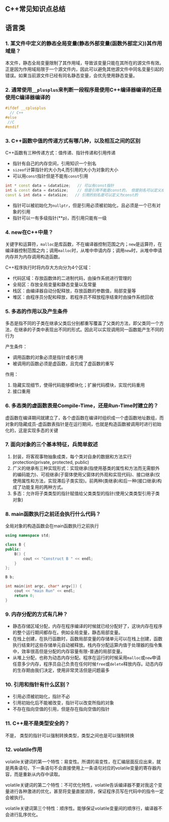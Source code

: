 ## C++常见知识点总结



## 语言类

### 1. 某文件中定义的静态全局变量(静态外部变量(函数外部定义))其作用域是？

本文件，静态全局变量限制了其作用域，导致该变量只能在其所在的源文件有效。正是因为作用域局限于一个源文件内，因此可以避免其他源文件中同名变量引起的错误。如果当前源文件已经有同名静态变量，会优先使用静态变量。

### 2. 通常使用`__plusplus`来判断一段程序是使用C++编译器编译的还是使用C编译器编译的

```cpp
#ifdef __cplusplus
  // C++
#else
 //C
#endif
```

### 3. C++函数中值的传递方式有哪几种，以及相互之间的区别

C++函数有三种传递方式：值传递、指针传递和引用传递

- 指针有自己的内存空间，引用知识一个别名
- `sizeof`计算指针的大小为4,而引用的大小为对象的大小
- 可以用`const`指针但是不能有`const`引用

```cpp
int * const data = &dataSize;   // 可以有const指针
int & const data = dataSize;    // 但是引用不能是const的， 但是别名可以定义成const，其实这一切都是因为引用只是值得别名
const & int data = dataSize;   // 引用的别名是可以定义为const的
```

- 指针可以被初始化为`nullptr`，但是引用必须被初始化，且必须是一个已有对象的引用
- 指针可以一有多级指针(**p)，而引用只能有一级

### 4. new在C++中是？

关键字和运算符，`malloc`是库函数，不在编译器控制范围之内；`new`是运算符，在编译器控制范围之内；调用`malloc`时，从堆中申请内存；调用`new`时，从堆中申请内存并为内存调用构造函数。

C++程序执行时将内存大方向分为4个区域：

- 代码区域：存放函数体的二进制代码，由操作系统进行管理的
- 全局区：存放全局变量和静态变量以及常量
- 栈区：由编译器自动分配释放，存放函数的参数值，局部变量等
- 堆区：由程序员分配和释放，若程序员不释放程序结束时由操作系统回收

### 5. 多态的作用以及产生条件

多态是指不同的子类在继承父类后分别都重写覆盖了父类的方法，即父类同一个方法，在继承的子类中表现出不同的形式。因此可以实现调用同一函数能产生不同的行为

产生条件：

- 调用函数的对象必须是指针或者引用
- 被调用的函数必须是虚函数，且完成了虚函数的重写

作用：

1. 隐藏实现细节，使得代码能够模块化；扩展代码模块，实现代码重用
2. 接口重用

### 6. 多态类的虚函数表是Compile-Time，还是Run-Time时建立的？

虚函数在编译期间就建立了，各个虚函数在编译时组织成一个虚函数地址数组，而对象的隐藏成员-虚函数表指针是在运行期间，也就是构造函数被调用时进行初始化的，这是实现多态的关键

### 7. 面向对象的三个基本特征，兵简单叙述

1. 封装，将客观事物抽象成类，每个类对自身的数据和方法实行protection(private, protected, public)
2. 广义的继承有三种实现形式：实现继承(指使用基类的属性和方法而无需额外的编码能力)、可视继承(子窗体使用父窗体的外观和实现代码)、接口继承(仅使用属性和方法，实现滞后子类实现)。前两种(类继承)和后一种(接口继承)构成了功能复用的两种方式。
3. 多态：允许将子类类型的指针赋值给父类类型的指针(使用父类类型引用子类对象)

### 8. main函数执行之前还会执行什么代码？

全局对象的构造函数会在main函数执行之前执行

```cpp
using namespace std;

class B {
public:
    B() {
        cout << "Construct B " << endl;
    }
};

B b;

int main(int argc, char* argv[]) {
    cout << "main Run" << endl;
    return 0;
}
```

### 9. 内存分配的方式有几种？

- 静态存储区域分配，内存在程序编译的时候就已经分配好了，这块内存在程序的整个运行期间都存在。例如全局变量，静态局部变量。
- 在栈上创建，在执行函数时，函数局部变量的存储单元可以在栈上创建，函数执行结束时这些存储单元自动被释放。栈内存分配运算内值于处理器的指令集中，效率很高但是分配的内存容量有限-普通的局部变量。
- 从堆上分配，也称为动态内存分配。程序在运行的时候采用`malloc`或`new`申请任意多少内存，程序员自己负责在任何时候`free`或`delete`释放内存。动态内存的生存期由我们决定，使用非常灵活但是问题最多

### 10. 引用和指针有什么区别？

- 引用必须被初始化，指针不必
- 引用初始化后不能被改变，指针可以改变所指的对象
- 不存在指向空值的引用，但是存在指向空值的指针

### 11. C++是不是类型安全的？

不是， 类型的指针可以强制转换类型，类型之间也是可以强制转换

### 12. volatile作用

volatile关键词的第一个特性：易变性。所谓的易变性，在汇编层面反应出来，就是两条语句，下一条语句不会直接使用上一条语句对应的volatile变量的寄存器内容，而是重新从内存中读取。

volatile关键词的第二个特性：不可优化特性，volatile告诉编译器不要对我这个变量进行各种激进的优化，甚至将变量直接消除，保证程序员写在代码中的指令一定会被执行。

volatile关键词第三个特性：顺序性。能够保证volatile变量间的顺序行，编译器不会进行乱序优化。



















